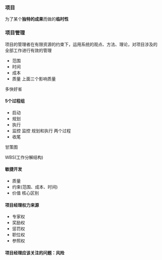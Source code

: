 ### 项目

为了某个**独特的成果**而做的**临时性**

### 项目管理

项目的管理者在有限资源的约束下，运用系统的观点、方法、理论，对项目涉及的全部工作进行有效的管理

- 范围
- 时间
- 成本
- 质量 上面三个影响质量

多快好省

#### 5个过程组

- 启动
- 规划
- 执行
- 监控 监控 规划和执行 两个过程
- 收尾

甘策图

WBS(工作分解结构)

#### 敏捷开发

- 质量
- 约束(范围、成本、时间)
- 价值 核心区别

#### 项目经理权力来源

- 专家权
- 奖励权
- 惩罚权
- 职位权
- 参照权

#### 项目经理应该关注的问题：风险